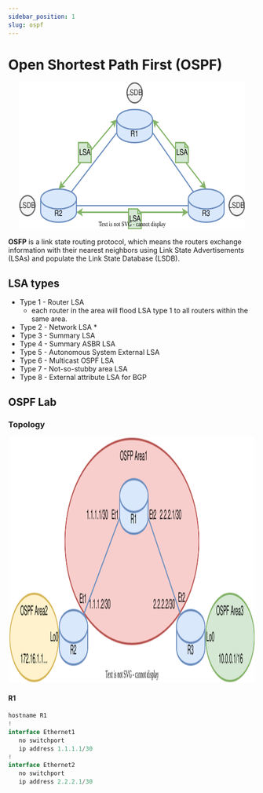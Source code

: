 ```yaml
---
sidebar_position: 1
slug: ospf
---
```


# Open Shortest Path First (OSPF)

<p align="center">
    <img width="460" height="300" src="/img/networkdiagrams/OSPF.svg"/>
</p>

**OSFP** is a link state routing protocol, which means the routers exchange information with their nearest neighbors using Link State Advertisements (LSAs) and populate the Link State Database (LSDB). 

## LSA types 

* Type 1 - Router LSA 
    * each router in the area will flood LSA type 1 to all routers within the same area. 
* Type 2 - Network LSA
    * 
* Type 3 - Summary LSA
* Type 4 - Summary ASBR LSA
* Type 5 - Autonomous System External LSA
* Type 6 - Multicast OSPF LSA
* Type 7 - Not-so-stubby area LSA
* Type 8 - External attribute LSA for BGP

## OSPF Lab 


### Topology

<p align="center">
    <img width="500" height="500" src="/img/networkdiagrams/OSPFLab.svg"/>
</p>

#### R1

```java
hostname R1
!
interface Ethernet1
   no switchport
   ip address 1.1.1.1/30
!
interface Ethernet2
   no switchport
   ip address 2.2.2.1/30
```
